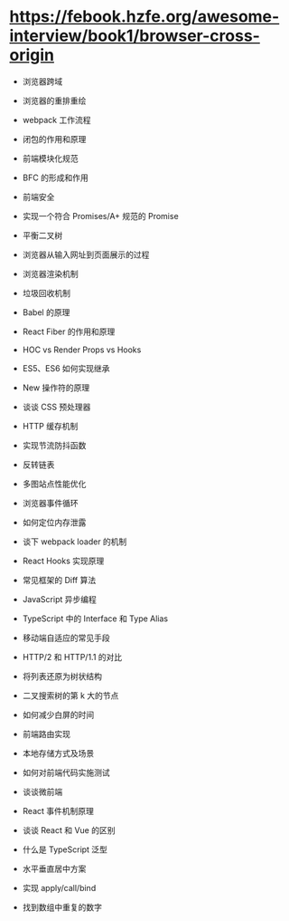 # https://febook.hzfe.org/awesome-interview/book1/browser-cross-origin

- 浏览器跨域
- 浏览器的重排重绘
- webpack 工作流程
- 闭包的作用和原理
- 前端模块化规范
- BFC 的形成和作用
- 前端安全
- 实现一个符合 Promises/A+ 规范的 Promise
- 平衡二叉树
- 浏览器从输入网址到页面展示的过程

- 浏览器渲染机制
- 垃圾回收机制
- Babel 的原理
- React Fiber 的作用和原理
- HOC vs Render Props vs Hooks
- ES5、ES6 如何实现继承
- New 操作符的原理
- 谈谈 CSS 预处理器
- HTTP 缓存机制
- 实现节流防抖函数
- 反转链表
- 多图站点性能优化

- 浏览器事件循环
- 如何定位内存泄露
- 谈下 webpack loader 的机制
- React Hooks 实现原理
- 常见框架的 Diff 算法
- JavaScript 异步编程
- TypeScript 中的 Interface 和 Type Alias
- 移动端自适应的常见手段
- HTTP/2 和 HTTP/1.1 的对比
- 将列表还原为树状结构
- 二叉搜索树的第 k 大的节点
- 如何减少白屏的时间

- 前端路由实现
- 本地存储方式及场景
- 如何对前端代码实施测试
- 谈谈微前端
- React 事件机制原理
- 谈谈 React 和 Vue 的区别
- 什么是 TypeScript 泛型
- 水平垂直居中方案
- 实现 apply/call/bind
- 找到数组中重复的数字